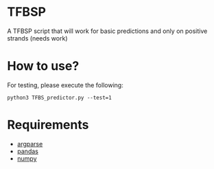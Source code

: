 # TFBSP
A TFBSP script that will work for basic predictions and only on positive strands (needs work)

# How to use?

For testing, please execute the following:

```python3 TFBS_predictor.py --test=1```

# Requirements

* [argparse](https://pypi.org/project/argparse/)
* [pandas](https://pypi.org/project/pandas/)
* [numpy](https://pypi.org/project/numpy/)

